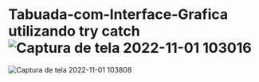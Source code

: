 # Tabuada-com-Interface-Grafica utilizando try catch![Captura de tela 2022-11-01 103016](https://user-images.githubusercontent.com/91035340/199347832-353e7f40-c336-4312-8061-c986cabfc2fa.png)
![Captura de tela 2022-11-01 103808](https://user-images.githubusercontent.com/91035340/199347836-d81f9700-326a-4de0-a290-7cef8987354c.png)
